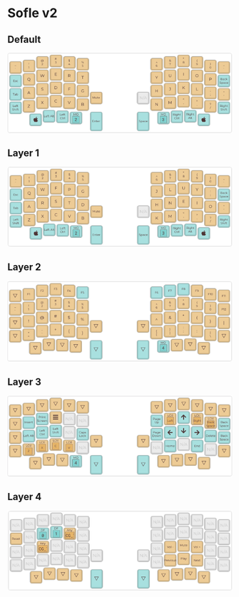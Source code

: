 # Sofle v2 

## Default

![](../keyboard/sofle-default.png)

## Layer 1

![](../keyboard/sofle-layer-1.png)

## Layer 2 

![](../keyboard/sofle-layer-2.png)

## Layer 3 

![](../keyboard/sofle-layer-3.png)

## Layer 4 

![](../keyboard/sofle-layer-4.png)
